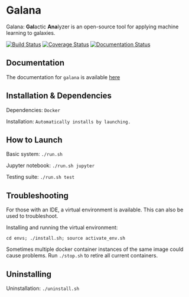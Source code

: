 Galana
======

Galana: **Gal**actic **Ana**lyzer is an open-source tool for applying machine learning to galaxies.

[![Build Status](https://travis-ci.com/michaelmunje/galana.svg?branch=master)](https://travis-ci.com/michaelmunje/galana)
 [![Coverage Status](https://coveralls.io/repos/github/michaelmunje/galana/badge.svg?branch=coveralls)](https://coveralls.io/github/michaelmunje/galana?branch=coveralls) [![Documentation Status](https://readthedocs.org/projects/galana/badge/?version=latest)](https://galana.readthedocs.io/en/latest/?badge=latest)

Documentation
-------------

The documentation for ``galana`` is available [here](https://galana.readthedocs.io/en/latest/?)

Installation & Dependencies
---------------------------

Dependencies: `Docker`

Installation: `Automatically installs by launching.`

How to Launch
-------------

Basic system: `./run.sh`

Jupyter notebook: `./run.sh jupyter`

Testing suite: `./run.sh test`

Troubleshooting
---------------

For those with an IDE, a virtual environment is available. This can also be used to troubleshoot.

Installing and running the virtual environment:

`cd envs; ./install.sh; source activate_env.sh`

Sometimes multiple docker container instances of the same image could cause problems. Run `./stop.sh` to retire all current containers.

Uninstalling
------------

Uninstallation: `./uninstall.sh`
